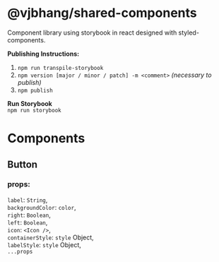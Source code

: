 # @vjbhang/shared-components

Component library using storybook in react designed with styled-components.

**Publishing Instructions:**

1. `npm run transpile-storybook`
2. `npm version [major / minor / patch] -m <comment>` _(necessary to publish)_
3. `npm publish`

**Run Storybook**  
`npm run storybook`

# Components

## Button

### props:

`label`: `String`,  
`backgroundColor`: `color`,  
`right`: `Boolean`,  
`left`: `Boolean`,  
`icon`: `<Icon />`,  
`containerStyle`: `style` Object,  
`labelStyle`: `style` Object,  
`...props`
